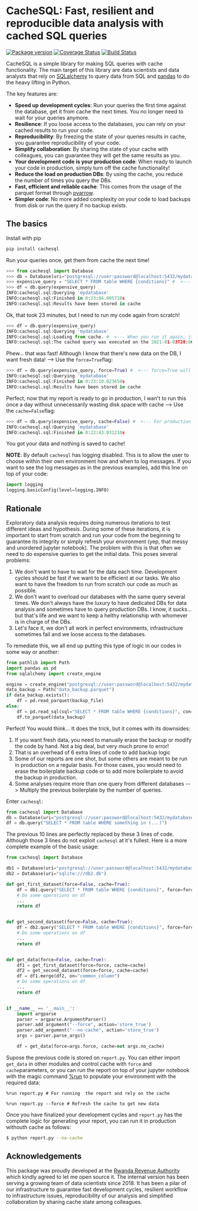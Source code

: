 # CacheSQL: Fast, resilient and reproducible data analysis with cached SQL queries

[![Package version](https://img.shields.io/pypi/v/cachesql.svg)](https://pypi.org/project/cachesql) [![Coverage Status](https://coveralls.io/repos/github/felipeam86/cachesql/badge.svg)](https://coveralls.io/github/felipeam86/cachesql) [![Build Status](https://travis-ci.com/felipeam86/cachesql.svg?branch=develop)](https://travis-ci.com/felipeam86/cachesql)

CacheSQL is a simple library for making SQL queries with cache functionality. The main target of this library are
data scientists and data analysts that rely on [SQLalchemy](https://pypi.org/project/SQLAlchemy/) to query data from SQL
and [pandas](https://pypi.org/project/pandas/) to do the heavy lifting in Python.

The key features are:

- **Speed up development cycles**: Run your queries the first time against the database, get it from cache the next times.
  You no longer need to wait for your queries anymore.
- **Resilience**: If you loose access to the databases, you can rely on your cached results to run your code.
- **Reproducibility**: By freezing the state of your queries results in cache, you guarantee reproducibility of your code.
- **Simplify collaboration**: By sharing the state of your cache with colleagues, you can guarantee they will get the
  same results as you.
- **Your development code is your production code**: When ready to launch your code in production, simply turn off the
  cache functionality!
- **Reduce the load on production DBs**: By using the cache, you reduce the number of times you query the DBs.
- **Fast, efficient and reliable cache**: This comes from the usage of the parquet format through
  [pyarrow](https://pypi.org/project/pyarrow/).
- **Simpler code**: No more added complexity on your code to load backups from disk or run the query if no backup exists.

## The basics
Install with pip

```bash
pip install cachesql
```


Run your queries once, get them from cache the next time!

```python
>>> from cachesql import Database
>>> db = Database(uri="postgresql://user:password@localhost:5432/mydatabase")
>>> expensive_query = "SELECT * FROM table WHERE {conditions}" #  <--- Imagine this is a very long and expensive query.
>>> df = db.query(expensive_query)
INFO:cachesql.sql:Querying 'mydatabase'
INFO:cachesql.sql:Finished in 0:23:04.005710s
INFO:cachesql.sql:Results have been stored in cache
```

Ok, that took 23 minutes, but I need to run my code again from scratch!

```python
>>> df = db.query(expensive_query)
INFO:cachesql.sql:Querying 'mydatabase'
INFO:cachesql.sql:Loading from cache. #  <--- When you run it again, it will get the data from cache
INFO:cachesql.sql:The cached query was executed on the 2021-01-03T20:06:21.401556 and lasted 0:23:04.005710s
```

Phew... that was fast! Although I know that there's new data on the DB, I want fresh data! -->
Use the `force=True`flag:

```python
>>> df = db.query(expensive_query, force=True) #  <--- force=True will tell cachesql to refresh the cache.
INFO:cachesql.sql:Querying 'mydatabase'
INFO:cachesql.sql:Finished in 0:23:10.023650s
INFO:cachesql.sql:Results have been stored in cache
```

Perfect, now that my report is ready to go in production, I wan't to run this once a day without
unnecessarily wasting disk space with cache -->  Use the `cache=False`flag:

```python
>>> df = db.query(expensive_query, cache=False) #  <--- For production ready code, you can turn off the cache
INFO:cachesql.sql:Querying 'mydatabase'
INFO:cachesql.sql:Finished in 0:22:43.031210s
```
You got your data and nothing is saved to cache!

**NOTE**: By default `cachesql` has logging disabled. This is to allow the user to choose within
their own environment how and when to log messages. If you want to see the log messages as in the
previous examples, add this line on top of your code:

```python
import logging
logging.basicConfig(level=logging.INFO)
```



## Rationale
Exploratory data analysis requires doing numerous iterations to test different ideas and hypothesis.
During some of these iterations, it is important to start from scratch and run your code from the
beginning to guarantee its integrity or simply refresh your environment (yep, that messy and unordered
jupyter notebook). The problem with this is that often we need to do expensive queries to get the
initial data. This poses several problems:


1. We don't want to have to wait for the data each time. Development cycles should be fast if we
   want to be efficient at our tasks. We also want to have the freedom to run from scratch our code
   as much as possible.
2. We don't want to overload our databases with the same query several times. We don't always have
   the luxury to have dedicated DBs for data analysis and sometimes have to query production DBs.
   I know, it sucks... but that's life and we want to keep a helthy relationship with whomever is
   in charge of the DBs.
3. Let's face it, we don't all work in perfect environments, infrastructure sometimes fail and we
   loose access to the databases.


To remediate this, we all end up putting this type of logic in our codes in some way or another:
```python
from pathlib import Path
import pandas as pd
from sqlalchemy import create_engine

engine = create_engine("postgresql://user:password@localhost:5432/mydatabase")
data_backup = Path("data_backup.parquet")
if data_backup.exists():
    df = pd.read_parquet(backup_file)
else:
    df = pd.read_sql(sql="SELECT * FROM table WHERE {conditions}", con=engine)
    df.to_parquet(data_backup)
```

Perfect! You would think... It does the trick, but it comes with its downsides:

1. If you want fresh data, you need to manually erase the backup or modify the code by hand. Not a
   big deal, but very much prone to error!
2. That is an overhead of 6 extra lines of code to add backup logic
3. Some of our reports are one shot, but some others are meant to be run in production on a regular
   basis. For those cases, you would need to erase the boilerplate backup code or to add more
   boilerplate to avoid the backup in production.
4. Some analyses require more than one query from different databases --> Multiply the previous
   boilerplate by the number of queries.


Enter `cachesql`: 

```python
from cachesql import Database
db = Database(uri="postgresql://user:password@localhost:5432/mydatabase")
df = db.query("SELECT * FROM table WHERE something in (...)")
```

The previous 10 lines are perfectly replaced by these 3 lines of code. Although those 3 lines do
not exploit `cachesql` at it's fullest. Here is a more complete example of the basic usage:


```python
from cachesql import Database

db1 = Database(uri="postgresql://user:password@localhost:5432/mydatabase")
db2 = Database(uri="sqlite:///db2.db")

def get_first_dataset(force=False, cache=True):
    df = db1.query("SELECT * FROM table WHERE {conditions}", force=force, cache=cache)
    # Do some operations on df
    ...
    return df


def get_second_dataset(force=False, cache=True):
    df = db2.query("SELECT * FROM table WHERE {conditions}", force=force, cache=cache)
    # Do some operations on df
    ...
    return df


def get_data(force=False, cache=True):
    df1 = get_first_dataset(force=force, cache=cache)
    df2 = get_second_dataset(force=force, cache=cache)
    df = df1.merge(df2, on="common_column")
    # Do some operations on df
    ...
    return df


if __name__ == '__main__':
    import argparse
    parser = argparse.ArgumentParser()
    parser.add_argument("--force", action='store_true')
    parser.add_argument("--no-cache", action='store_true')
    args = parser.parse_args()

    df = get_data(force=args.force, cache=not args.no_cache)

```

Supose the previous code is stored on `report.py`. You can either import `get_data` in other modules
and control cache with `force` and `cache`parameters, or you can run the report on top of your
jupyter notebook with the magic command
[%run](https://ipython.readthedocs.io/en/stable/interactive/magics.html#magic-run) 
to populate your environment with the required data:


```jupyter
%run report.py # For running  the report and rely on the cache
```


```jupyter
%run report.py --force # Refresh the cache to get new data
```

Once you have finalized your development cycles and `report.py` has the complete logic for generating
your report, you can run it in production withouth cache as follows:


```bash
$ python report.py --no-cache
```


## Acknowledgements
This package was proudly developed at the [Rwanda Revenue Authority](https://www.rra.gov.rw/) which
kindly agreed to let me open source it. The internal version has been serving a growing team of data
scientists since 2018. It has been a pilar of our infrastructure to guarantee fast development
cycles, resilient workflow to infrastructure issues, reproducibility of our analysis and simplified
collaboration by sharing cache state among colleagues.

